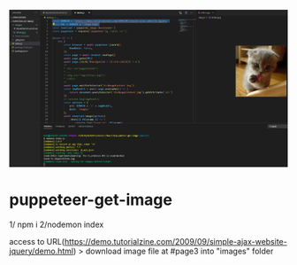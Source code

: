![demo](demo.png)

# puppeteer-get-image
1/ npm i 2/nodemon index

access to URL(https://demo.tutorialzine.com/2009/09/simple-ajax-website-jquery/demo.html) > download image file at #page3 into "images" folder
